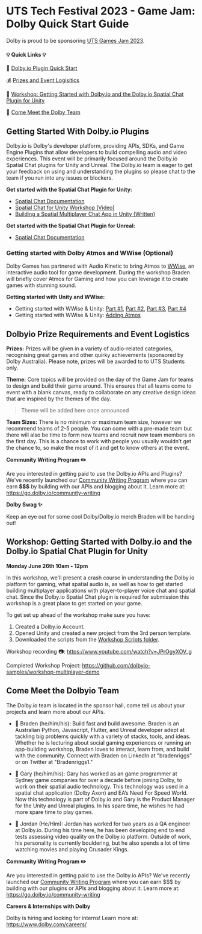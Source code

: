 # UTS Tech Festival 2023 - Game Jam: Dolby Quick Start Guide

Dolby is proud to be sponsoring [UTS Games Jam 2023](https://events.humanitix.com/uts-tech-fest-2023-game-jam-hackathon).

#### :bulb: **Quick Links** :bulb:
:hammer: [Dolby.io Plugin Quick Start](https://github.com/dolbyio-samples/hackathon-quick-start/blob/main/UTSGamesJam2023/UTSGamesJam23.md#getting-started-with-dolbyio-plugins)

:moneybag: [Prizes and Event Logisitics](https://github.com/dolbyio-samples/hackathon-quick-start/blob/main/UTSGamesJam2023/UTSGamesJam23.md#dolbyio-prize-requirements-and-event-logistics) 

:raising_hand: [Workshop: Getting Started with Dolby.io and the Dolby.io Spatial Chat Plugin for Unity](https://github.com/dolbyio-samples/hackathon-quick-start/blob/main/UTSGamesJam2023/UTSGamesJam23.md#Workshop-Getting-Started-with-Dolbyio-and-the-Dolbyio-Spatial-Chat-Plugin-for-Unity) 

:eyes: [Come Meet the Dolby Team](https://github.com/dolbyio-samples/hackathon-quick-start/blob/main/UTSGamesJam2023/UTSGamesJam23.md#come-meet-the-dolbyio-team) 


## Getting Started With Dolby.io Plugins
Dolby.io is Dolby's developer platform, providing APIs, SDKs, and Game Engine Plugins that allow developers to build compelling audio and video experiences. This event will be primarily focused around the Dolby.io Spatial Chat plugins for Unity and Unreal. The Dolby.io team is eager to get your feedback on using and understanding the plugins so please chat to the team if you run into any issues or blockers.

**Get started with the Spatial Chat Plugin for Unity:**

  - [Spatial Chat Documentation](https://docs.dolby.io/communications-apis/docs/unity-overview)
  - [Spatial Chat for Unity Workshop (Video)](https://www.youtube.com/watch?v=JPrOgyXOV_g)
  - [Building a Spatial Multiplayer Chat App in Unity (Written)](https://dolby.io/blog/spatial-chatter-engaging-local-multiplayer-communication-for-unforgettable-virtual-experiences/)

**Get started with the Spatial Chat Plugin for Unreal:**

  - [Spatial Chat Documentation](https://docs.dolby.io/communications-apis/docs/unreal-overview)

### Getting started with Dolby Atmos and WWise (Optional)
Dolby Games has partnered with Audio Kinetic to bring Atmos to [WWise](https://www.audiokinetic.com/en/products/wwise), an interactive audio tool for game development. During the workshop Braden will briefly cover Atmos for Gaming and how you can leverage it to create games with stunning sound.

**Getting started with Unity and WWise:**
- Getting started with WWise & Unity: [Part #1](https://www.youtube.com/watch?v=OrBVsgmhyfo), [Part #2](https://www.youtube.com/watch?v=0SlBxKvetjU), [Part #3](https://www.youtube.com/watch?v=kwJvfVWqrEM), [Part #4](https://www.youtube.com/watch?v=2LdbAdXczQs)
- Getting started with WWise & Unity: [Adding Atmos](https://www.youtube.com/watch?v=hy6XHiBbAW8)

## Dolbyio Prize Requirements and Event Logistics

**Prizes:** Prizes will be given in a variety of audio-related categories, recognising great games and other quirky achievements (sponsored by Dolby Australia). Please note, prizes will be awarded to to UTS Students only.

**Theme:** Core topics will be provided on the day of the Game Jam for teams to design and build their game around. This ensures that all teams come to event with a blank canvas, ready to collaborate on any creative design ideas that are inspired by the themes of the day.

>Theme will be added here once announced

**Team Sizes:** There is no minimum or maximum team size, however we recommend teams of 2-5 people. You can come with a pre-made team but there will also be time to form new teams and recruit new team members on the first day. This is a chance to work with people you usually wouldn’t get the chance to, so make the most of it and get to know others at the event.

**Community Writing Program :pencil2:**

Are you interested in getting paid to use the Dolby.io APIs and Plugins? We've recently launched our [Community Writing Program](https://go.dolby.io/community-writing) where you can earn **$$$** by building with our APIs and blogging about it. Learn more at: https://go.dolby.io/community-writing

**Dolby Swag :sparkles:**

Keep an eye out for some cool Dolby/Dolby.io merch Braden will be handing out!




## Workshop: Getting Started with Dolby.io and the Dolby.io Spatial Chat Plugin for Unity 
**Monday June 26th 10am - 12pm**

In this workshop, we'll present a crash course in understanding the Dolby.io platform for gaming, what spatial audio is, as well as how to get started building multiplayer applications with player-to-player voice chat and spatial chat. Since the Dolby.io Spatial Chat plugin is required for submission this workshop is a great place to get started on your game.

To get set up ahead of the workshop make sure you have:
1. Created a Dolby.io Account.
2. Opened Unity and created a new project from the 3rd person template.
3. Downloaded the scripts from the [Workshop Scripts folder](https://github.com/dolbyio-samples/hackathon-quick-start/tree/main/UTSGamesJam2023/Workshop%20Scripts).

Workshop recording :camera:: https://www.youtube.com/watch?v=JPrOgyXOV_g

Completed Workshop Project: https://github.com/dolbyio-samples/workshop-multiplayer-demo



## Come Meet the Dolbyio Team
The Dolby.io team is located in the sponsor hall, come tell us about your projects and learn more about our APIs.
- 🏃 Braden (he/him/his): Build fast and build awesome. Braden is an Australian Python, Javascript, Flutter, and Unreal developer adept at tackling big problems quickly with a variety of stacks, tools, and ideas. Whether he is lecturing about social gaming experiences or running an app-building workshop, Braden loves to interact, learn from, and build with the community. Connect with Braden on LinkedIn at "bradenriggs" or on Twitter at "Bradenriggs1."

- :ocean: Gary (he/him/his): Gary has worked as an game programmer at Sydney game companies for over a decade before joining Dolby, to work on their spatial audio technology. This technology was used in a spatial chat application (Dolby Axon) and EA’s Need For Speed World. Now this technology is part of Dolby.io and Gary is the Product Manager for the Unity and Unreal plugins. In his spare time, he wishes he had more spare time to play games.
- :rocket: Jordan (He/Him): Jordan has worked for two years as a QA engineer at Dolby.io. During his time here, he has been developing end to end tests assessing video quality on the Dolby.io platform. Outside of work, his personality is currently bouldering, but he also spends a lot of time watching movies and playing Crusader Kings.

**Community Writing Program :pencil2:**

Are you interested in getting paid to use the Dolby.io APIs? We've recently launched our [Community Writing Program](https://go.dolby.io/community-writing) where you can earn $$$ by building with our plugins or APIs and blogging about it. Learn more at: https://go.dolby.io/community-writing

**Careers & Internships with Dolby**

Dolby is hiring and looking for interns! Learn more at: https://www.dolby.com/careers/
